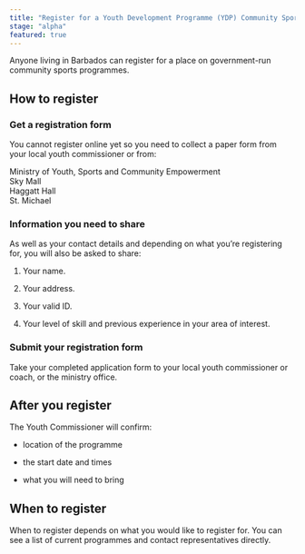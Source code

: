 ```yaml
---
title: "Register for a Youth Development Programme (YDP) Community Sports Training programme"
stage: "alpha"
featured: true
---
```


Anyone living in Barbados can register for a place on government-run community sports programmes.

## How to register

### Get a registration form

You cannot register online yet so you need to collect a paper form from your local youth commissioner or from:

Ministry of Youth, Sports and Community Empowerment  
Sky Mall  
Haggatt Hall  
St. Michael

### Information you need to share

As well as your contact details and depending on what you’re registering for, you will also be asked to share:

1. Your name.

2. Your address.

3. Your valid ID.

4. Your level of skill and previous experience in your area of interest.

### Submit your registration form

Take your completed application form to your local youth commissioner or coach, or the ministry office.

## After you register

The Youth Commissioner will confirm:

- location of the programme

- the start date and times

- what you will need to bring

## When to register

When to register depends on what you would like to register for. You can see a list of current programmes and contact representatives directly.

